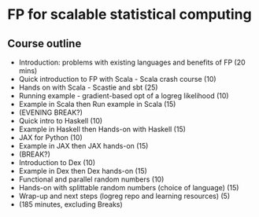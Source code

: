 # FP for scalable statistical computing

## Course outline

* Introduction: problems with existing languages and benefits of FP (20 mins)
* Quick introduction to FP with Scala - Scala crash course (10)
* Hands on with Scala - Scastie and sbt (25)
* Running example - gradient-based opt of a logreg likelihood (10)
* Example in Scala then Run example in Scala (15)
* (EVENING BREAK?)
* Quick intro to Haskell (10)
* Example in Haskell then Hands-on with Haskell (15)
* JAX for Python (10)
* Example in JAX then JAX hands-on (15)
* (BREAK?)
* Introduction to Dex (10)
* Example in Dex then Dex hands-on (15)
* Functional and parallel random numbers (10)
* Hands-on with splittable random numbers (choice of language) (15)
* Wrap-up and next steps (logreg repo and learning resources) (5)
* (185 minutes, excluding Breaks)

